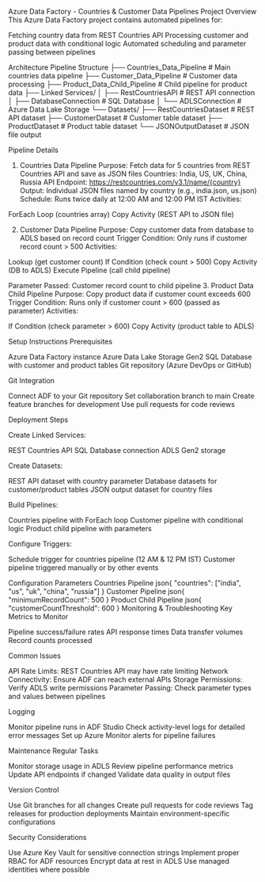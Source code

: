 Azure Data Factory - Countries & Customer Data Pipelines
Project Overview
This Azure Data Factory project contains automated pipelines for:

Fetching country data from REST Countries API
Processing customer and product data with conditional logic
Automated scheduling and parameter passing between pipelines

Architecture
Pipeline Structure
├── Countries_Data_Pipeline          # Main countries data pipeline
├── Customer_Data_Pipeline           # Customer data processing
├── Product_Data_Child_Pipeline      # Child pipeline for product data
├── Linked Services/
│   ├── RestCountriesAPI            # REST API connection
│   ├── DatabaseConnection          # SQL Database
│   └── ADLSConnection              # Azure Data Lake Storage
└── Datasets/
    ├── RestCountriesDataset        # REST API dataset
    ├── CustomerDataset             # Customer table dataset
    ├── ProductDataset              # Product table dataset
    └── JSONOutputDataset           # JSON file output
    
Pipeline Details
1. Countries Data Pipeline
Purpose: Fetch data for 5 countries from REST Countries API and save as JSON files
Countries: India, US, UK, China, Russia
API Endpoint: https://restcountries.com/v3.1/name/{country}
Output: Individual JSON files named by country (e.g., india.json, us.json)
Schedule: Runs twice daily at 12:00 AM and 12:00 PM IST
Activities:

ForEach Loop (countries array)
Copy Activity (REST API to JSON file)

2. Customer Data Pipeline
Purpose: Copy customer data from database to ADLS based on record count
Trigger Condition: Only runs if customer record count > 500
Activities:

Lookup (get customer count)
If Condition (check count > 500)
Copy Activity (DB to ADLS)
Execute Pipeline (call child pipeline)

Parameter Passed: Customer record count to child pipeline
3. Product Data Child Pipeline
Purpose: Copy product data if customer count exceeds 600
Trigger Condition: Runs only if customer count > 600 (passed as parameter)
Activities:

If Condition (check parameter > 600)
Copy Activity (product table to ADLS)

Setup Instructions
Prerequisites

Azure Data Factory instance
Azure Data Lake Storage Gen2
SQL Database with customer and product tables
Git repository (Azure DevOps or GitHub)

Git Integration

Connect ADF to your Git repository
Set collaboration branch to main
Create feature branches for development
Use pull requests for code reviews

Deployment Steps

Create Linked Services:

REST Countries API
SQL Database connection
ADLS Gen2 storage


Create Datasets:

REST API dataset with country parameter
Database datasets for customer/product tables
JSON output dataset for country files


Build Pipelines:

Countries pipeline with ForEach loop
Customer pipeline with conditional logic
Product child pipeline with parameters


Configure Triggers:

Schedule trigger for countries pipeline (12 AM & 12 PM IST)
Customer pipeline triggered manually or by other events



Configuration Parameters
Countries Pipeline
json{
  "countries": ["india", "us", "uk", "china", "russia"]
}
Customer Pipeline
json{
  "minimumRecordCount": 500
}
Product Child Pipeline
json{
  "customerCountThreshold": 600
}
Monitoring & Troubleshooting
Key Metrics to Monitor

Pipeline success/failure rates
API response times
Data transfer volumes
Record counts processed

Common Issues

API Rate Limits: REST Countries API may have rate limiting
Network Connectivity: Ensure ADF can reach external APIs
Storage Permissions: Verify ADLS write permissions
Parameter Passing: Check parameter types and values between pipelines

Logging

Monitor pipeline runs in ADF Studio
Check activity-level logs for detailed error messages
Set up Azure Monitor alerts for pipeline failures

Maintenance
Regular Tasks

Monitor storage usage in ADLS
Review pipeline performance metrics
Update API endpoints if changed
Validate data quality in output files

Version Control

Use Git branches for all changes
Create pull requests for code reviews
Tag releases for production deployments
Maintain environment-specific configurations

Security Considerations

Use Azure Key Vault for sensitive connection strings
Implement proper RBAC for ADF resources
Encrypt data at rest in ADLS
Use managed identities where possible
